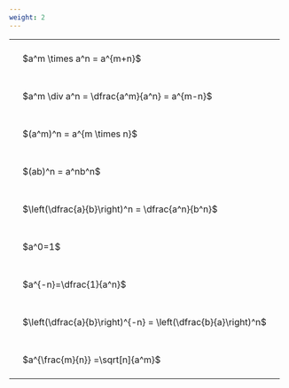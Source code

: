 ```yaml
---
weight: 2
---
```


<style type="text/css">
#T_b6a04 th.col_heading {
  text-align: left;
  font-size: 1em;
}
#T_b6a04 td {
  text-align: left;
  font-size: 1em;
  padding: 1.5em;
}
</style>
<table id="T_b6a04">
  <thead>
  </thead>
  <tbody>
    <tr>
      <td id="T_b6a04_row0_col0" class="data row0 col0" >$a^m \times a^n = a^{m+n}$</td>
    </tr>
    <tr>
      <td id="T_b6a04_row1_col0" class="data row1 col0" >$a^m \div a^n = \dfrac{a^m}{a^n} = a^{m-n}$</td>
    </tr>
    <tr>
      <td id="T_b6a04_row2_col0" class="data row2 col0" >$(a^m)^n = a^{m \times n}$</td>
    </tr>
    <tr>
      <td id="T_b6a04_row3_col0" class="data row3 col0" >$(ab)^n = a^nb^n$</td>
    </tr>
    <tr>
      <td id="T_b6a04_row4_col0" class="data row4 col0" >$\left(\dfrac{a}{b}\right)^n = \dfrac{a^n}{b^n}$</td>
    </tr>
    <tr>
      <td id="T_b6a04_row5_col0" class="data row5 col0" >$a^0=1$</td>
    </tr>
    <tr>
      <td id="T_b6a04_row6_col0" class="data row6 col0" >$a^{-n}=\dfrac{1}{a^n}$</td>
    </tr>
    <tr>
      <td id="T_b6a04_row7_col0" class="data row7 col0" >$\left(\dfrac{a}{b}\right)^{-n} = \left(\dfrac{b}{a}\right)^n$</td>
    </tr>
    <tr>
      <td id="T_b6a04_row8_col0" class="data row8 col0" >$a^{\frac{m}{n}} =\sqrt[n]{a^m}$</td>
    </tr>
  </tbody>
</table>
